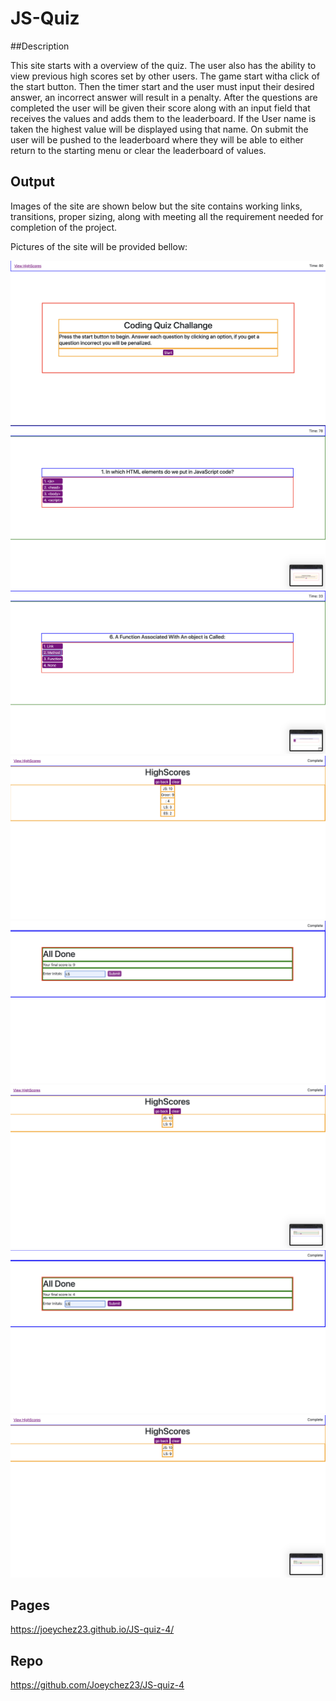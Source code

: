 # JS-Quiz

##Description

This site starts with a overview of the quiz. The user also has the ability to view previous high scores set by other users. The game start witha click of the start button. Then the timer start and the user must input their desired answer, an incorrect answer will result in a penalty. After the questions are completed the user will be given their score along with an input field that receives the values and adds them to the leaderboard. If the User name is taken the highest value will be displayed using that name. On submit the user will be pushed to the leaderboard where they will be able to either return to the starting menu or clear the leaderboard of values.

## Output

Images of the site are shown below but the site contains working links, transitions, proper sizing, along with meeting all the requirement needed for completion of the project.

Pictures of the site will be provided bellow:

<img src="./public/images/1.png" alt="Alt text" title="Optional title">
<img src="./public/images/2.png" alt="Alt text" title="Optional title">
<img src="./public/images/3.png" alt="Alt text" title="Optional title">
<img src="./public/images/4.png" alt="Alt text" title="Optional title">
<img src="./public/images/5.png" alt="Alt text" title="Optional title">
<img src="./public/images/6.png" alt="Alt text" title="Optional title">
<img src="./public/images/7.png" alt="Alt text" title="Optional title">
<img src="./public/images/8.png" alt="Alt text" title="Optional title">

## Pages

https://joeychez23.github.io/JS-quiz-4/

## Repo

https://github.com/Joeychez23/JS-quiz-4
